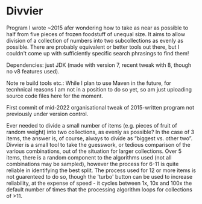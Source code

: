 # Divvier

Program I wrote ~2015 afer wondering how to take as near as possible to half from five pieces of frozen foodstuff of unequal size. It aims to allow division of a collection of numbers into two subcollections as evenly as possible. There are probably equivalent or better tools out there, but I couldn't come up with sufficiently specific search phrasings to find them!

Dependencies: just JDK (made with version 7, recent tweak with 8, though no v8 features used).

Note re build tools etc.: While I plan to use Maven in the future, for tecnhnical reasons I am not in a position to do so yet, so am just uploading source code files here for the moment.

First commit of mid-2022 organisational tweak of 2015-written program not previously under version control.

Ever needed to divide a small number of items (e.g. pieces of fruit of random weight) into two collections, as evenly as possible? In the case of 3 items, the answer is, of course, always to divide as “biggest vs. other two”. Divvier is a small tool to take the guesswork, or tedious comparison of the various combinations, out of the situation for larger collections. Over 5 items, there is a random component to the algorithms used (not all combinations may be sampled), however the process for 6-11 is quite reliable in identifying the best split. The process used for 12 or more items is not guarenteed to do so, though the 'turbo' button can be used to increase  reliability, at the expense of speed - it cycles between 1x, 10x and 100x the default number of times that the processing algorithm loops for collections of >11. 